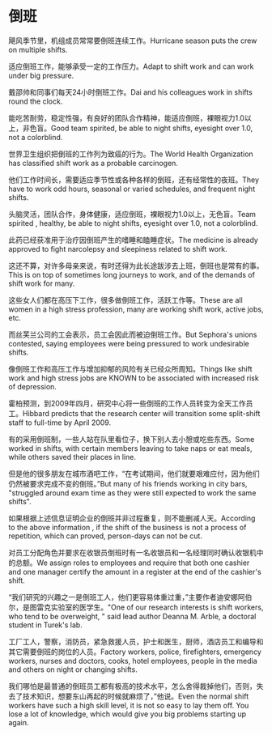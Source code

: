 # 倒班

<p><span class="chinese">飓风季节里，机组成员常常要倒班连续工作。</span><span class="english">Hurricane season puts the crew on multiple shifts.</span></p>

<p><span class="chinese">适应倒班工作，能够承受一定的工作压力。</span><span class="english">Adapt to shift work and can work under big pressure.</span></p>

<p><span class="chinese">戴邵帅和同事们每天24小时倒班工作。</span><span class="english">Dai and his colleagues work in shifts round the clock.</span></p>

<p><span class="chinese">能吃苦耐劳，稳定性强，有良好的团队合作精神，能适应倒班，裸眼视力1.0以上，非色盲。</span><span class="english">Good team spirited, be able to night shifts, eyesight over 1.0, not a colorblind.</span></p>

<p><span class="chinese">世界卫生组织把倒班的工作列为致癌的行为。</span><span class="english">The World Health Organization has classified shift work as a probable carcinogen.</span></p>

<p><span class="chinese">他们工作时间长，需要适应季节性或各种各样的倒班，还有经常性的夜班。</span><span class="english">They have to work odd hours, seasonal or varied schedules, and frequent night shifts.</span></p>

<p><span class="chinese">头脑灵活，团队合作，身体健康，适应倒班，裸眼视力1.0以上，无色盲。</span><span class="english">Team spirited , healthy, be able to night shifts, eyesight over 1.0, not a colorblind.</span></p>

<p><span class="chinese">此药已经获准用于治疗因倒班产生的嗜睡和瞌睡症状。</span><span class="english">The medicine is already approved to fight narcolepsy and sleepiness related to shift work.</span></p>

<p><span class="chinese">这还不算，对许多母亲来说，有时还得为此长途跋涉去上班，倒班也是常有的事。</span><span class="english">This is on top of sometimes long journeys to work, and of the demands of shift work for many.</span></p>

<p><span class="chinese">这些女人们都在高压下工作，很多做倒班工作，活跃工作等。</span><span class="english">These are all women in a high stress profession, many are working shift work, active jobs, etc.</span></p>

<p><span class="chinese">而丝芙兰公司的工会表示，员工会因此而被迫倒班工作。</span><span class="english">But Sephora's unions contested, saying employees were being pressured to work undesirable shifts.</span></p>

<p><span class="chinese">像倒班工作和高压工作与增加抑郁的风险有关已经众所周知。</span><span class="english">Things like shift work and high stress jobs are KNOWN to be associated with increased risk of depression.</span></p>

<p><span class="chinese">霍柏预测，到2009年四月，研究中心将一些倒班的工作人员转变为全天工作员工。</span><span class="english">Hibbard predicts that the research center will transition some split-shift staff to full-time by April 2009.</span></p>

<p><span class="chinese">有的采用倒班制，一些人站在队里看位子，换下别人去小憩或吃些东西。</span><span class="english">Some worked in shifts, with certain members leaving to take naps or eat meals, while others saved their places in line.</span></p>

<p><span class="chinese">但是他的很多朋友在城市酒吧工作，“在考试期间，他们就要艰难应付，因为他们仍然被要求完成不变的倒班。”</span><span class="english">But many of his friends working in city bars, "struggled around exam time as they were still expected to work the same shifts".</span></p>

<p><span class="chinese">如果根据上述信息证明企业的倒班并非过程重复，则不能删减人天。</span><span class="english">According to the above information , if the shift of the business is not a process of repetition, which can proved, person-days can not be cut.</span></p>

<p><span class="chinese">对员工分配角色并要求在收银员倒班时有一名收银员和一名经理同时确认收银机中的总额。</span><span class="english">We assign roles to employees and require that both one cashier and one manager certify the amount in a register at the end of the cashier's shift.</span></p>

<p><span class="chinese">“我们研究的兴趣之一是倒班工人，他们更容易体重过重，”主要作者迪安娜阿伯尔，是图雷克实验室的医学生。</span><span class="english">"One of our research interests is shift workers, who tend to be overweight, " said lead author Deanna M. Arble, a doctoral student in Turek's lab.</span></p>

<p><span class="chinese">工厂工人，警察，消防员，紧急救援人员，护士和医生，厨师，酒店员工和编导和其它需要倒班的岗位的人员。</span><span class="english">Factory workers, police, firefighters, emergency workers, nurses and doctors, cooks, hotel employees, people in the media and others on night or changing shifts.</span></p>

<p><span class="chinese">我们哪怕是最普通的倒班员工都有极高的技术水平，怎么舍得裁掉他们，否则，失去了技术知识，想要东山再起的时候就麻烦了，”他说。</span><span class="english">Even the normal shift workers have such a high skill level, it is not so easy to lay them off. You lose a lot of knowledge, which would give you big problems starting up again.</span></p>


